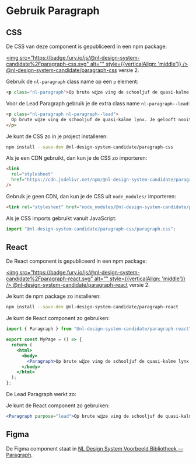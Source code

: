 # Gebruik Paragraph

## CSS

De CSS van deze component is gepubliceerd in een npm package:

[<img src="https://badge.fury.io/js/@nl-design-system-candidate%2Fparagraph-css.svg" alt="" style={{verticalAlign: 'middle'}} /> @nl-design-system-candidate/paragraph-css](https://www.npmjs.com/package/@nl-design-system-candidate/paragraph-css)
versie 2.

Gebruik de `nl-paragraph` class name op een `p` element:

```html
<p class="nl-paragraph">Op brute wĳze ving de schooljuf de quasi-kalme lynx.</p>
```

Voor de Lead Paragraph gebruik je de extra class name `nl-paragraph--lead`:

```html
<p class="nl-paragraph nl-paragraph--lead">
  Op brute wĳze ving de schooljuf de quasi-kalme lynx. Je gelooft nooit wat er toen gebeurde!
</p>
```

Je kunt de CSS zo in je project installeren:

```sh
npm install --save-dev @nl-design-system-candidate/paragraph-css
```

Als je een CDN gebruikt, dan kun je de CSS zo importeren:

```html
<link
  rel="stylesheet"
  href="https://cdn.jsdelivr.net/npm/@nl-design-system-candidate/paragraph-css@2/dist/paragraph.css"
/>
```

Gebruik je geen CDN, dan kun je de CSS uit `node_modules/` importeren:

```html
<link rel="stylesheet" href="node_modules/@nl-design-system-candidate/paragraph-css/dist/paragraph.css" />
```

Als je CSS imports gebruikt vanuit JavaScript:

```js
import "@nl-design-system-candidate/paragraph-css/paragraph.css";
```

## React

De React component is gepubliceerd in een npm package:

[<img src="https://badge.fury.io/js/@nl-design-system-candidate%2Fparagraph-react.svg" alt="" style={{verticalAlign: 'middle'}} /> @nl-design-system-candidate/paragraph-react](https://www.npmjs.com/package/@nl-design-system-candidate/paragraph-react)
versie 2.

Je kunt de npm package zo installeren:

```sh
npm install --save-dev @nl-design-system-candidate/paragraph-react
```

Je kunt de React component zo gebruiken:

```jsx
import { Paragraph } from "@nl-design-system-candidate/paragraph-react";

export const MyPage = () => {
  return (
    <html>
      <body>
        <Paragraph>Op brute wĳze ving de schooljuf de quasi-kalme lynx.</Paragraph>
      </body>
    </html>
  );
};
```

De Lead Paragraph werkt zo:

Je kunt de React component zo gebruiken:

```jsx
<Paragraph purpose="lead">Op brute wĳze ving de schooljuf de quasi-kalme lynx.</Paragraph>
```

## Figma

De Figma component staat in [NL Design System Voorbeeld Bibliotheek — Paragraph](https://www.figma.com/design/shhwGcqPLi2CapK0P1zz8O/NLDS---Voorbeeld---Bibliotheek?node-id=150-734&node-type=canvas&t=SxsN8cwA5f9cXqQx-0).

